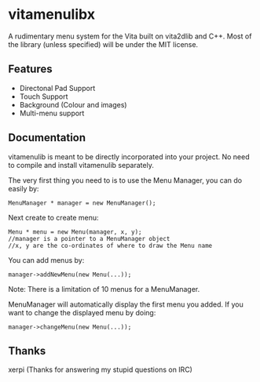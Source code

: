 vitamenulibx
===========

A rudimentary menu system for the Vita built on vita2dlib and C++. 
Most of the library (unless specified) will be under the MIT license.

Features
--------
* Directonal Pad Support
* Touch Support
* Background (Colour and images)
* Multi-menu support

Documentation
-------
vitamenulib is meant to be directly incorporated into your project. No need to compile and install vitamenulib separately.

The very first thing you need to is to use the Menu Manager, you can do easily by:
````
MenuManager * manager = new MenuManager();
````

Next create to create menu:

````
Menu * menu = new Menu(manager, x, y);
//manager is a pointer to a MenuManager object
//x, y are the co-ordinates of where to draw the Menu name
````

You can add menus by:
````
manager->addNewMenu(new Menu(...));
````
Note: There is a limitation of 10 menus for a MenuManager.


MenuManager will automatically display the first menu you added. If you want to change the displayed menu by doing:
````
manager->changeMenu(new Menu(...));
````



Thanks
------
xerpi (Thanks for answering my stupid questions on IRC)